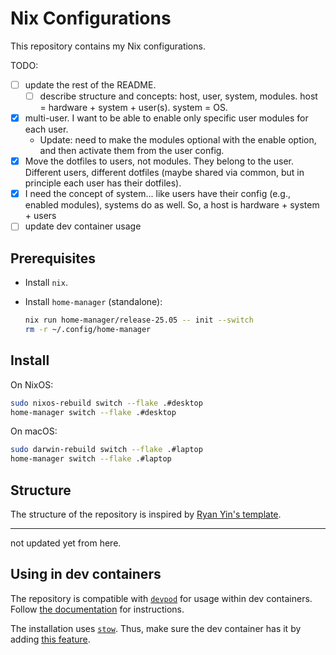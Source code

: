 # Nix Configurations

This repository contains my Nix configurations.

TODO:

- [ ] update the rest of the README.
  - [ ] describe structure and concepts: host, user, system, modules. host =
        hardware + system + user(s). system = OS.
- [x] multi-user. I want to be able to enable only specific user modules for
      each user.
  - Update: need to make the modules optional with the enable option, and then
    activate them from the user config.
- [x] Move the dotfiles to users, not modules. They belong to the user.
      Different users, different dotfiles (maybe shared via common, but in
      principle each user has their dotfiles).
- [x] I need the concept of system... like users have their config (e.g.,
      enabled modules), systems do as well. So, a host is hardware + system +
      users
- [ ] update dev container usage

## Prerequisites

- Install `nix`.
- Install `home-manager` (standalone):

  ```bash
  nix run home-manager/release-25.05 -- init --switch
  rm -r ~/.config/home-manager
  ```

## Install

On NixOS:

```bash
sudo nixos-rebuild switch --flake .#desktop
home-manager switch --flake .#desktop
```

On macOS:

```bash
sudo darwin-rebuild switch --flake .#laptop
home-manager switch --flake .#laptop
```

## Structure

The structure of the repository is inspired by
[Ryan Yin's template](https://github.com/ryan4yin/nix-config/tree/i3-kickstarter).

---

not updated yet from here.

## Using in dev containers

The repository is compatible with [`devpod`](https://devpod.sh/) for usage
within dev containers. Follow
[the documentation](https://devpod.sh/docs/developing-in-workspaces/dotfiles-in-a-workspace)
for instructions.

The installation uses [`stow`](https://www.gnu.org/software/stow/). Thus, make
sure the dev container has it by adding
[this feature](https://github.com/kreemer/features/tree/main/src/stow).
